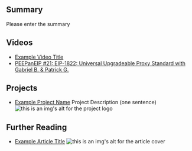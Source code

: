 ## Summary

Please enter the summary

## Videos

- [Example Video Title](https://www.youtube.com/watch?v=TDGq4aeevgY)
- [PEEPanEIP #21: EIP-1822: Universal Upgradeable Proxy Standard with Gabriel B. & Patrick G.](https://www.youtube.com/watch?v=aNBbj_R5M_g&list=PL4cwHXAawZxqu0PKKyMzG_3BJV_xZTi1F&index=92)

## Projects

- [Example Project Name](https://xxxx.xxx/xxxxx) Project Description (one sentence) ![this is an img's alt for the project logo](https://xxxx.xxx/project-logo.xxx)

## Further Reading

- [Example Article Title](https://xxxx.xxx/xxxxx) ![this is an img's alt for the article cover](https://xxxx.xxx/article-cover.xxx)
